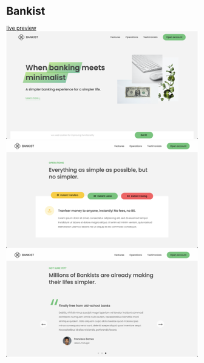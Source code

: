 # Bankist
 <a href="https://mohammedattia11.github.io/Bankist/">live preview</a>
 ![1](./img/Screen%20Shots/1.png)
 ![2](./img/Screen%20Shots/2.png)
 ![3](./img/Screen%20Shots/3.png)

